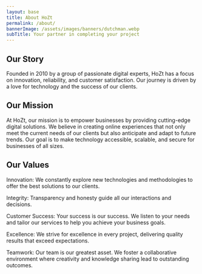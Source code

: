 ```yaml
---
layout: base
title: About HoZt
permalink: /about/
bannerImage: /assets/images/banners/dutchman.webp
subTitle: Your partner in completing your project
---
```


## Our Story

Founded in 2010 by a group of passionate digital experts, HoZt has a focus on innovation, reliability, and customer satisfaction. Our journey is driven by a love for technology and the success of our clients.

## Our Mission

At HoZt, our mission is to empower businesses by providing cutting-edge digital solutions. We believe in creating online experiences that not only meet the current needs of our clients but also anticipate and adapt to future trends. Our goal is to make technology accessible, scalable, and secure for businesses of all sizes.

## Our Values

Innovation: We constantly explore new technologies and methodologies to offer the best solutions to our clients.

Integrity: Transparency and honesty guide all our interactions and decisions.

Customer Success: Your success is our success. We listen to your needs and tailor our services to help you achieve your business goals.

Excellence: We strive for excellence in every project, delivering quality results that exceed expectations.

Teamwork: Our team is our greatest asset. We foster a collaborative environment where creativity and knowledge sharing lead to outstanding outcomes.
